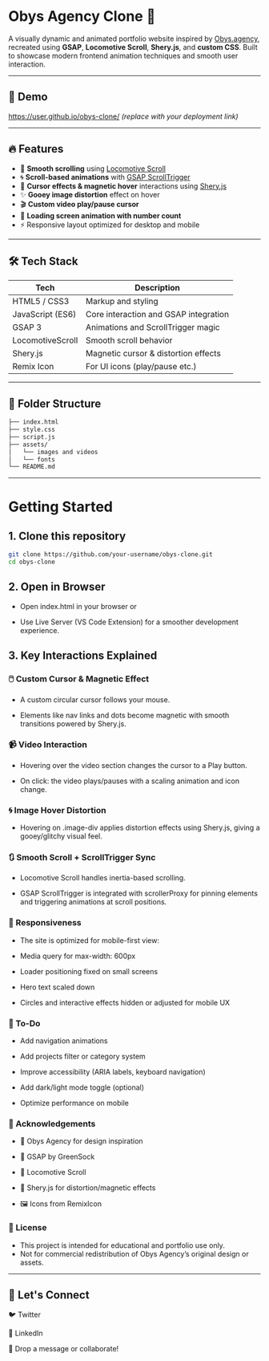 # Obys Agency Clone 🚀

A visually dynamic and animated portfolio website inspired by [Obys.agency](https://obys.agency), recreated using **GSAP**, **Locomotive Scroll**, **Shery.js**, and **custom CSS**. Built to showcase modern frontend animation techniques and smooth user interaction.

---

## 📸 Demo

https://user.github.io/obys-clone/ *(replace with your deployment link)*

---

## 🔥 Features

- 🔄 **Smooth scrolling** using [Locomotive Scroll](https://github.com/locomotivemtl/locomotive-scroll)
- 🌀 **Scroll-based animations** with [GSAP ScrollTrigger](https://greensock.com/scrolltrigger/)
- 🎨 **Cursor effects & magnetic hover** interactions using [Shery.js](https://github.com/sheryjs/sheryjs)
- ✨ **Gooey image distortion** effect on hover
- 🎬 **Custom video play/pause cursor**
- 🧭 **Loading screen animation with number count**
- ⚡ Responsive layout optimized for desktop and mobile

---

## 🛠️ Tech Stack

| Tech            | Description                                |
|-----------------|--------------------------------------------|
| HTML5 / CSS3    | Markup and styling                         |
| JavaScript (ES6)| Core interaction and GSAP integration      |
| GSAP 3          | Animations and ScrollTrigger magic         |
| LocomotiveScroll| Smooth scroll behavior                     |
| Shery.js        | Magnetic cursor & distortion effects       |
| Remix Icon      | For UI icons (play/pause etc.)             |

---

## 📁 Folder Structure

```bash
├── index.html
├── style.css
├── script.js
├── assets/
│   └── images and videos
│   └── fonts
└── README.md
```
---
#  Getting Started

## 1. Clone this repository

```bash
git clone https://github.com/your-username/obys-clone.git
cd obys-clone
```

## 2. Open in Browser
  - Open index.html in your browser
    or

  - Use Live Server (VS Code Extension) for a smoother development experience.

## 3. Key Interactions Explained
  ### 🖱️ Custom Cursor & Magnetic Effect
  - A custom circular cursor follows your mouse.

  - Elements like nav links and dots become magnetic with smooth transitions powered by Shery.js.

  ### 📹 Video Interaction
  - Hovering over the video section changes the cursor to a Play button.

  - On click: the video plays/pauses with a scaling animation and icon change.

  ### 🌀 Image Hover Distortion
  - Hovering on .image-div applies distortion effects using Shery.js, giving a gooey/glitchy visual feel.

  ### 🔃 Smooth Scroll + ScrollTrigger Sync
  - Locomotive Scroll handles inertia-based scrolling.
    
  -  GSAP ScrollTrigger is integrated with scrollerProxy for pinning elements and triggering animations at scroll positions.

  ### 📱 Responsiveness
  - The site is optimized for mobile-first view:

  - Media query for max-width: 600px

  - Loader positioning fixed on small screens

  - Hero text scaled down

  - Circles and interactive effects hidden or adjusted for mobile UX

  ### 🧩 To-Do
   - Add navigation animations

   - Add projects filter or category system

   - Improve accessibility (ARIA labels, keyboard navigation)

   - Add dark/light mode toggle (optional)

   - Optimize performance on mobile

  ### 🙌 Acknowledgements
  - 🎨 Obys Agency for design inspiration

  - 🧩 GSAP by GreenSock

  - 📜 Locomotive Scroll

  - 🧪 Shery.js for distortion/magnetic effects

  - 🖼️ Icons from RemixIcon

  ### 📃 License
  - This project is intended for educational and portfolio use only.
  - Not for commercial redistribution of Obys Agency’s original design or assets.

  <hr>
  
  ## 💬 Let's Connect

  🐦 Twitter

  💼 LinkedIn

  📮 Drop a message or collaborate!


